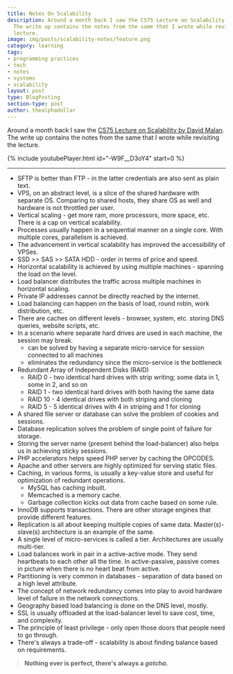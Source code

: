 ```yaml
---
title: Notes On Scalability
description: Around a month back I saw the CS75 Lecture on Scalability by David Malan.
  The write up contains the notes from the same that I wrote while revisiting the
  lecture.
image: img/posts/scalability-notes/feature.png
category: learning
tags:
- programming practices
- tech
- notes
- systems
- scalability
layout: post
type: BlogPosting
section-type: post
author: thealphadollar
---
```


Around a month back I saw the [CS75 Lecture on Scalability by David Malan](https://www.youtube.com/watch?v=-W9F__D3oY4). The write up contains the notes from the same that I wrote while revisiting the lecture.

{% include youtubePlayer.html id="-W9F__D3oY4" start=0 %}

---

- SFTP is better than FTP - in the latter credentials are also sent as plain text.
- VPS, on an abstract level, is a slice of the shared hardware with separate OS. Comparing to shared hosts, they share OS as well and hardware is not throttled per user.
- Vertical scaling - get more ram, more processors, more space, etc. There is a cap on vertical scalability.
- Processes usually happen in a sequential manner on a single core. With multiple cores, parallelism is achieved.
- The advancement in vertical scalability has improved the accessibility of VPSes.
- SSD >> SAS >> SATA HDD - order in terms of price and speed.
- Horizontal scalability is achieved by using multiple machines - spanning the load on the level.
- Load balancer distributes the traffic across multiple machines in horizontal scaling.
- Private IP addresses cannot be directly reached by the internet.
- Load balancing can happen on the basis of load, round robin, work distribution, etc.
- There are caches on different levels - browser, system, etc. storing DNS queries, website scripts, etc.
- In a scenario where separate hard drives are used in each machine, the session may break.
    - can be solved by having a separate micro-service for session connected to all machines
    - eliminates the redundancy since the micro-service is the bottleneck
- Redundant Array of Independent Disks (RAID)
    - RAID 0 - two identical hard drives with strip writing; some data in 1, some in 2, and so on
    - RAID 1 - two identical hard drives with both having the same data
    - RAID 10 - 4 identical drives with both striping and cloning
    - RAID 5 - 5 identical drives with 4 in striping and 1 for cloning
- A shared file server or database can solve the problem of cookies and sessions.
- Database replication solves the problem of single point of failure for storage.
- Storing the server name (present behind the load-balancer) also helps us in achieving sticky sessions.
- PHP accelerators helps speed PHP server by caching the OPCODES.
- Apache and other servers are highly optimized for serving static files.
- Caching, in various forms, is usually a key-value store and useful for optimization of redundant operations.
    - MySQL has caching inbuilt.
    - Memcached is a memory cache.
    - Garbage collection kicks out data from cache based on some rule.
- InnoDB supports transactions. There are other storage engines that provide different features.
- Replication is all about keeping multiple copies of same data. Master(s)-slave(s) architecture is an example of the same.
- A single level of micro-services is called a tier. Architectures are usually multi-tier.
- Load balances work in pair in a active-active mode. They send heartbeats to each other all the time. In active-passive, passive comes in picture when there is no heart beat from active.
- Partitioning is very common in databases - separation of data based on a high level attribute.
- The concept of network redundancy comes into play to avoid hardware level of failure in the network connections.
- Geography based load balancing is done on the DNS level, mostly.
- SSL is usually offloaded at the load-balancer level to save cost, time, and complexity.
- The principle of least privilege - only open those doors that people need to go through.
- There's always a trade-off - scalability is about finding balance based on requirements.

> **Nothing ever is perfect, there's always a *gotcha*.**
